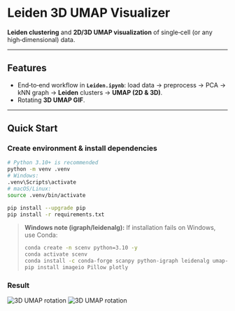 # Leiden 3D UMAP Visualizer

**Leiden clustering** and **2D/3D UMAP visualization** of single‑cell (or any high‑dimensional) data.

---

## Features
- End‑to‑end workflow in **`Leiden.ipynb`**: load data → preprocess → PCA → kNN graph → **Leiden** clusters → **UMAP (2D & 3D)**.
- Rotating **3D UMAP GIF**.
  
---

## Quick Start

### Create environment & install dependencies
```bash
# Python 3.10+ is recommended
python -m venv .venv
# Windows:
.venv\Scripts\activate
# macOS/Linux:
source .venv/bin/activate

pip install --upgrade pip
pip install -r requirements.txt
```

> **Windows note (igraph/leidenalg):** If installation fails on Windows, use Conda:
> ```bash
> conda create -n scenv python=3.10 -y
> conda activate scenv
> conda install -c conda-forge scanpy python-igraph leidenalg umap-learn -y
> pip install imageio Pillow plotly
> ```

### Result

![3D UMAP rotation](assets/umap3d.gif)
![3D UMAP rotation](assets/umap3d.gif)
